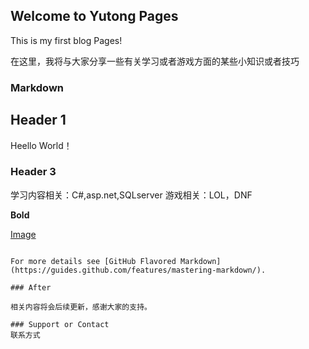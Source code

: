 ## Welcome to Yutong Pages

This is my first blog Pages!

在这里，我将与大家分享一些有关学习或者游戏方面的某些小知识或者技巧

### Markdown



## Header 1
Heello World！

### Header 3
学习内容相关：C#,asp.net,SQLserver
游戏相关：LOL，DNF




**Bold** 

[Image](https://timgsa.baidu.com/timg?image&quality=80&size=b9999_10000&sec=1530194544767&di=98025f4d32ce0eb23b984d645b285069&imgtype=0&src=http%3A%2F%2Fimg3.duitang.com%2Fuploads%2Fitem%2F201412%2F24%2F20141224161902_4KsN3.jpeg)
```

For more details see [GitHub Flavored Markdown](https://guides.github.com/features/mastering-markdown/).

### After

相关内容将会后续更新，感谢大家的支持。

### Support or Contact
联系方式 
